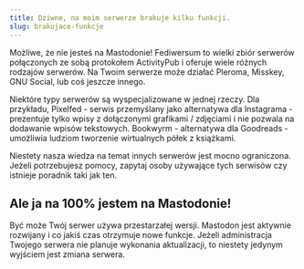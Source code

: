 ```yaml
---
title: Dziwne, na moim serwerze brakuje kilku funkcji.
slug: brakujace-funkcje
---
```


Możliwe, że nie jesteś na Mastodonie! Fediwersum to wielki zbiór serwerów połączonych ze sobą protokołem ActivityPub i oferuje wiele różnych rodzajów serwerów. Na Twoim serwerze może działać Pleroma, Misskey, GNU Social, lub coś jeszcze innego.

Niektóre typy serwerów są wyspecjalizowane w jednej rzeczy. Dla przykładu, Pixelfed - serwis przemyślany jako alternatywa dla Instagrama - prezentuje tylko wpisy z dołączonymi grafikami / zdjęciami i nie pozwala na dodawanie wpisów tekstowych. Bookwyrm - alternatywa dla Goodreads - umożliwia ludziom tworzenie wirtualnych półek z książkami.

Niestety nasza wiedza na temat innych serwerów jest mocno ograniczona. Jeżeli potrzebujesz pomocy, zapytaj osoby używające tych serwisów czy istnieje poradnik taki jak ten.

## Ale ja na 100% jestem na Mastodonie!

Być może Twój serwer używa przestarzałej wersji. Mastodon jest aktywnie rozwijany i co jakiś czas otrzymuje nowe funkcje. Jeżeli administracja Twojego serwera nie planuje wykonania aktualizacji, to niestety jedynym wyjściem jest zmiana serwera.
